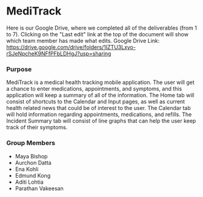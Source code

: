 # MediTrack
Here is our Google Drive, where we completed all of the deliverables (from 1 to 7). Clicking on the "Last edit" link at the top of the document will show which team member has made what edits.
Google Drive Link: https://drive.google.com/drive/folders/1IZTU3Lxyo-rSJeNpcheK9NFfPFbLDHgJ?usp=sharing

### Purpose
MediTrack is a medical health tracking mobile application. The user will get a chance to enter medications, appointments, and symptoms, and this application will keep a summary of all of the information. The Home tab will consist of shortcuts to the Calendar and Input pages, as well as current health related news that could be of interest to the user. The Calendar tab will hold information regarding appointments, medications, and refills. The Incident Summary tab will consist of line graphs that can help the user keep track of their symptoms.

### Group Members
- Maya Bishop
- Aurchon Datta
- Ena Kohli
- Edmund Kong
- Aditi Lohtia
- Parathan Vakeesan

